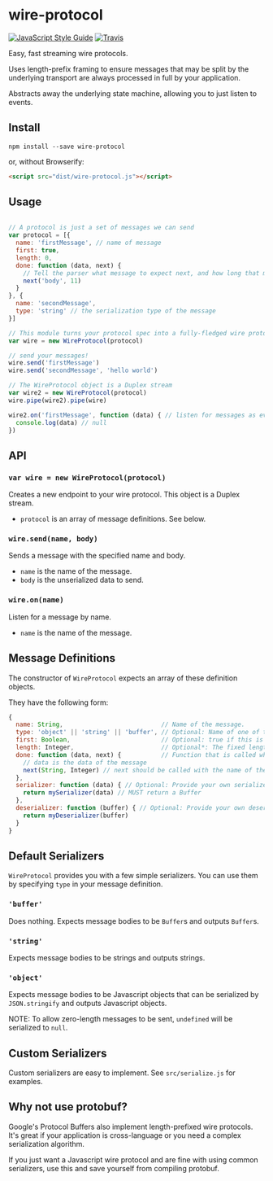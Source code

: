 # wire-protocol
[![JavaScript Style Guide](https://img.shields.io/badge/code_style-standard-brightgreen.svg)](https://standardjs.com)
[![Travis](https://travis-ci.org/RationalCoding/wire-protocol.svg?branch=master)](https://travis-ci.org/RationalCoding/wire-protocol)

Easy, fast streaming wire protocols.

Uses length-prefix framing to ensure messages that may be split by the underlying transport are always processed in full by your application.

Abstracts away the underlying state machine, allowing you to just listen to events.

## Install
```
npm install --save wire-protocol
```
or, without Browserify:
```html
<script src="dist/wire-protocol.js"></script>
```

## Usage

```javascript

// A protocol is just a set of messages we can send
var protocol = [{
  name: 'firstMessage', // name of message
  first: true,
  length: 0,
  done: function (data, next) {
    // Tell the parser what message to expect next, and how long that message will be
    next('body', 11)
  }
}, {
  name: 'secondMessage',
  type: 'string' // the serialization type of the message
}]

// This module turns your protocol spec into a fully-fledged wire protocol
var wire = new WireProtocol(protocol)

// send your messages!
wire.send('firstMessage')
wire.send('secondMessage', 'hello world')

// The WireProtocol object is a Duplex stream
var wire2 = new WireProtocol(protocol)
wire.pipe(wire2).pipe(wire)

wire2.on('firstMessage', function (data) { // listen for messages as events
  console.log(data) // null
})
```

## API

### `var wire = new WireProtocol(protocol)`
Creates a new endpoint to your wire protocol. This object is a Duplex stream.
- `protocol` is an array of message definitions. See below.

### `wire.send(name, body)`
Sends a message with the specified name and body.
- `name` is the name of the message.
- `body` is the unserialized data to send.

### `wire.on(name)`
Listen for a message by name.
- `name` is the name of the message.

## Message Definitions
The constructor of `WireProtocol` expects an array of these definition objects.

They have the following form:
```javascript
{
  name: String,                           // Name of the message.
  type: 'object' || 'string' || 'buffer', // Optional: Name of one of the default (de)serializers. (See below).
  first: Boolean,                         // Optional: true if this is the first message expected.
  length: Integer,                        // Optional*: The fixed length of this message (*required for the first message)
  done: function (data, next) {           // Function that is called when this message is done parsing.
    // data is the data of the message
    next(String, Integer) // next should be called with the name of the next expected message, and it's expected length
  },
  serializer: function (data) { // Optional: Provide your own serializer
    return mySerializer(data) // MUST return a Buffer
  },
  deserializer: function (buffer) { // Optional: Provide your own deserializer
    return myDeserializer(buffer)
  }
}
```

## Default Serializers
`WireProtocol` provides you with a few simple serializers. You can use them by specifying `type` in your message definition.

### `'buffer'`
Does nothing. Expects message bodies to be `Buffer`s and outputs `Buffer`s.

### `'string'`
Expects message bodies to be strings and outputs strings.

### `'object'`
Expects message bodies to be Javascript objects that can be serialized by `JSON.stringify` and outputs Javascript objects.

NOTE: To allow zero-length messages to be sent, `undefined` will be serialized to `null`.

## Custom Serializers
Custom serializers are easy to implement. See `src/serialize.js` for examples.

## Why not use protobuf?
Google's Protocol Buffers also implement length-prefixed wire protocols. It's great if your application is cross-language or you need a complex serialization algorithm.

If you just want a Javascript wire protocol and are fine with using common serializers, use this and save yourself from compiling protobuf.
